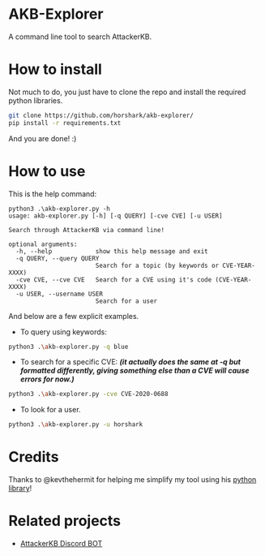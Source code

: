 # AKB-Explorer
A command line tool to search AttackerKB.

# How to install
Not much to do, you just have to clone the repo and install the required python libraries.
```bash
git clone https://github.com/horshark/akb-explorer/
pip install -r requirements.txt
```
And you are done! :)

# How to use
This is the help command:
```
python3 .\akb-explorer.py -h
usage: akb-explorer.py [-h] [-q QUERY] [-cve CVE] [-u USER]

Search through AttackerKB via command line!

optional arguments:
  -h, --help            show this help message and exit
  -q QUERY, --query QUERY
                        Search for a topic (by keywords or CVE-YEAR-XXXX)
  -cve CVE, --cve CVE   Search for a CVE using it's code (CVE-YEAR-XXXX)
  -u USER, --username USER
                        Search for a user
```

And below are a few explicit examples.
* To query using keywords:
```bash
python3 .\akb-explorer.py -q blue
```
* To search for a specific CVE: 
***(it actually does the same at -q but formatted differently, giving something else than a CVE will cause errors for now.)***
```bash
python3 .\akb-explorer.py -cve CVE-2020-0688
```
* To look for a user.
```bash
python3 .\akb-explorer.py -u horshark
```

# Credits
Thanks to @kevthehermit for helping me simplify my tool using his [python library](https://github.com/kevthehermit/attackerkb-api)!

# Related projects
* [AttackerKB Discord BOT](https://github.com/horshark/akb-discord-bot)
